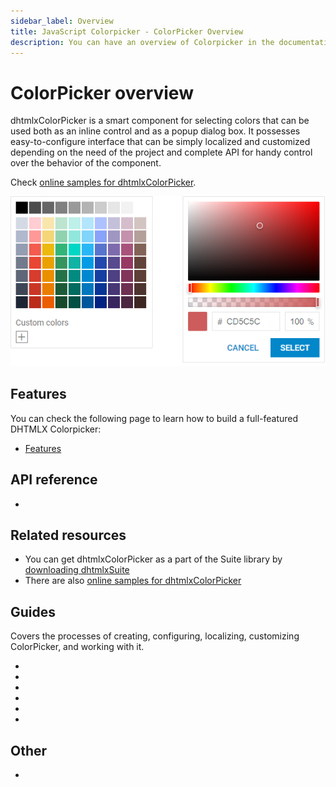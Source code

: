 ```yaml
---
sidebar_label: Overview
title: JavaScript Colorpicker - ColorPicker Overview 
description: You can have an overview of Colorpicker in the documentation of the DHTMLX JavaScript UI library. Browse developer guides and API reference, try out code examples and live demos, and download a free 30-day evaluation version of DHTMLX Suite 7.
---
```


# ColorPicker overview

dhtmlxColorPicker is a smart component for selecting colors that can be used both as an inline control and as a popup dialog box. 
It possesses easy-to-configure interface that can be simply localized and customized depending on the need of the project and complete API for handy control over the behavior of the component. 

Check [online samples for dhtmlxColorPicker](https://snippet.dhtmlx.com/all?text=%23colorpicker).

![DHTMLX Colorpicker](../assets/colorpicker/colorpicker_front.png)

## Features

You can check the following page to learn how to build a full-featured DHTMLX Colorpicker:

- [Features](colorpicker/features.md)

## API reference

- [](api/api_overview.md)

## Related resources

- You can get dhtmlxColorPicker as a part of the Suite library by [downloading dhtmlxSuite](https://dhtmlx.com/docs/products/dhtmlxSuite/download.shtml)
- There are also [online samples for dhtmlxColorPicker](https://snippet.dhtmlx.com/all?text=%23colorpicker)  

## Guides

Covers the processes of creating, configuring, localizing, customizing ColorPicker, and working with it.

- [](how_to_start.md)
- [](configuration.md)
- [](localizing_colorpicker.md)
- [](manipulating_colorpicker.md)
- [](customization.md)
- [](handling_events.md)

## Other

- [](../migration.md)
